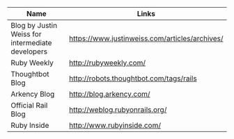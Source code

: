 Name | Links 
------------ | ------------- 
Blog by Justin Weiss for intermediate developers | https://www.justinweiss.com/articles/archives/
Ruby Weekly | http://rubyweekly.com/
Thoughtbot Blog | http://robots.thoughtbot.com/tags/rails
Arkency Blog | http://blog.arkency.com/
Official Rail Blog | http://weblog.rubyonrails.org/
Ruby Inside | http://www.rubyinside.com/
